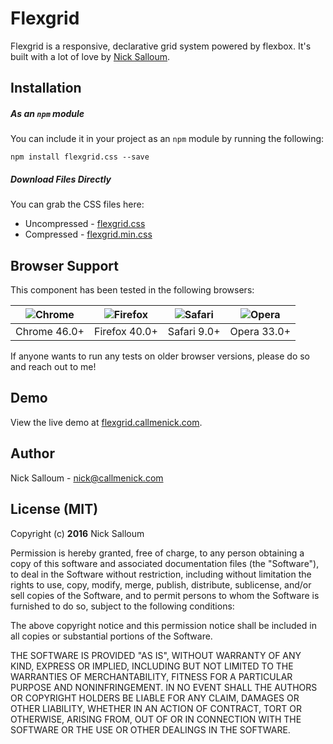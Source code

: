# Flexgrid

Flexgrid is a responsive, declarative grid system powered by flexbox. It's built with a lot of love by [Nick Salloum](http://callmenick.com).

## Installation

##### As an `npm` module

You can include it in your project as an `npm` module by running the following:

```
npm install flexgrid.css --save
```

##### Download Files Directly

You can grab the CSS files here:

* Uncompressed - [flexgrid.css](https://raw.githubusercontent.com/callmenick/flexgrid/gh-pages/css/flexgrid.css)
* Compressed - [flexgrid.min.css](https://raw.githubusercontent.com/callmenick/flexgrid/gh-pages/css/flexgrid.min.css)

## Browser Support

This component has been tested in the following browsers:

| ![Chrome](https://raw.githubusercontent.com/alrra/browser-logos/master/chrome/chrome_48x48.png) | ![Firefox](https://raw.githubusercontent.com/callmenick/browser-logos/master/firefox/firefox_48x48.png) | ![Safari](https://raw.githubusercontent.com/callmenick/browser-logos/master/safari/safari_48x48.png) | ![Opera](https://raw.githubusercontent.com/callmenick/browser-logos/master/opera/opera_48x48.png) |
|:-:|:-:|:-:|:-:|
| Chrome 46.0+ | Firefox 40.0+ | Safari 9.0+ | Opera 33.0+ |

If anyone wants to run any tests on older browser versions, please do so and reach out to me!

## Demo

View the live demo at [flexgrid.callmenick.com](http://flexgrid.callmenick.com).

## Author

Nick Salloum - nick@callmenick.com

## License (MIT)

Copyright (c) **2016** Nick Salloum

Permission is hereby granted, free of charge, to any person obtaining a copy of this software and associated documentation files (the "Software"), to deal in the Software without restriction, including without limitation the rights to use, copy, modify, merge, publish, distribute, sublicense, and/or sell copies of the Software, and to permit persons to whom the Software is furnished to do so, subject to the following conditions:

The above copyright notice and this permission notice shall be included in all copies or substantial portions of the Software.

THE SOFTWARE IS PROVIDED "AS IS", WITHOUT WARRANTY OF ANY KIND, EXPRESS OR IMPLIED, INCLUDING BUT NOT LIMITED TO THE WARRANTIES OF MERCHANTABILITY, FITNESS FOR A PARTICULAR PURPOSE AND NONINFRINGEMENT. IN NO EVENT SHALL THE AUTHORS OR COPYRIGHT HOLDERS BE LIABLE FOR ANY CLAIM, DAMAGES OR OTHER LIABILITY, WHETHER IN AN ACTION OF CONTRACT, TORT OR OTHERWISE, ARISING FROM, OUT OF OR IN CONNECTION WITH THE SOFTWARE OR THE USE OR OTHER DEALINGS IN THE SOFTWARE.
